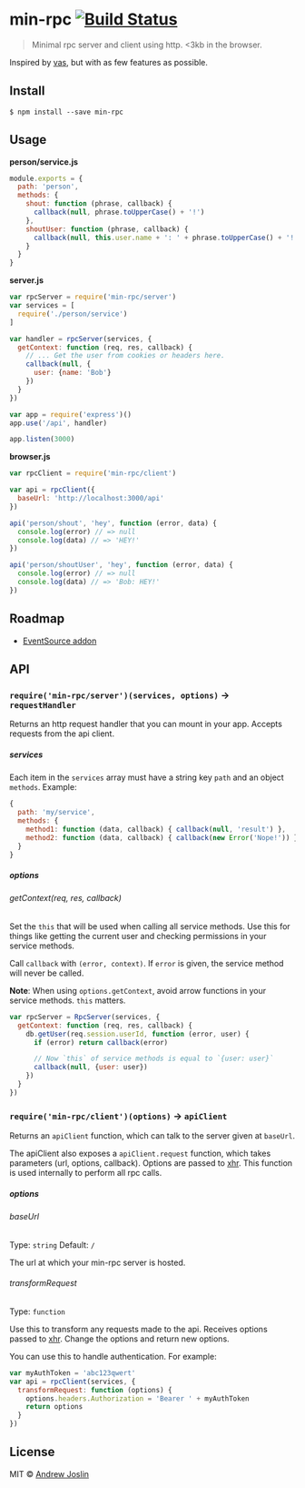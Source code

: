 # min-rpc [![Build Status](https://travis-ci.org/ajoslin/min-rpc.svg?branch=master)](https://travis-ci.org/ajoslin/min-rpc)

> Minimal rpc server and client using http. <3kb in the browser.

Inspired by [vas](https://github.com/ahdinosaur/vas), but with as few features as possible.

## Install

```
$ npm install --save min-rpc
```

## Usage

**person/service.js**
```js
module.exports = {
  path: 'person',
  methods: {
    shout: function (phrase, callback) {
      callback(null, phrase.toUpperCase() + '!')
    },
    shoutUser: function (phrase, callback) {
      callback(null, this.user.name + ': ' + phrase.toUpperCase() + '!')
    }
  }
}
```

**server.js**
```js
var rpcServer = require('min-rpc/server')
var services = [
  require('./person/service')
]

var handler = rpcServer(services, {
  getContext: function (req, res, callback) {
    // ... Get the user from cookies or headers here.
    callback(null, {
      user: {name: 'Bob'}
    })
  }
})

var app = require('express')()
app.use('/api', handler)

app.listen(3000)
```

**browser.js**
```js
var rpcClient = require('min-rpc/client')

var api = rpcClient({
  baseUrl: 'http://localhost:3000/api'
})

api('person/shout', 'hey', function (error, data) {
  console.log(error) // => null
  console.log(data) // => 'HEY!'
})

api('person/shoutUser', 'hey', function (error, data) {
  console.log(error) // => null
  console.log(data) // => 'Bob: HEY!'
})
```

## Roadmap

- [EventSource addon](https://github.com/ajoslin/min-rpc/issues/2)

## API

### `require('min-rpc/server')(services, options)` -> `requestHandler`

Returns an http request handler that you can mount in your app. Accepts requests from the api client.

##### services

Each item in the `services` array must have a string key `path` and an object `methods`. Example:

```js
{
  path: 'my/service',
  methods: {
    method1: function (data, callback) { callback(null, 'result') },
    method2: function (data, callback) { callback(new Error('Nope!')) }
  }
}
```

##### options

###### getContext(req, res, callback)

Set the `this` that will be used when calling all service methods. Use this for things like getting the current user and checking permissions in your service methods.

Call `callback` with `(error, context)`. If `error` is given, the service method will never be called.

**Note**: When using `options.getContext`, avoid arrow functions in your service methods. `this` matters.

```js
var rpcServer = RpcServer(services, {
  getContext: function (req, res, callback) {
    db.getUser(req.session.userId, function (error, user) {
      if (error) return callback(error)

      // Now `this` of service methods is equal to `{user: user}`
      callback(null, {user: user})
    })
  }
})
```

### `require('min-rpc/client')(options)` -> `apiClient`

Returns an `apiClient` function, which can talk to the server given at `baseUrl`.

The apiClient also exposes a `apiClient.request` function, which takes parameters (url, options, callback). Options are passed to [xhr](https://github.com/raynos/xhr). This function is used internally to perform all rpc calls.

##### options

###### baseUrl

Type: `string`
Default: `/`

The url at which your min-rpc server is hosted.

###### transformRequest

Type: `function`

Use this to transform any requests made to the api. Receives options passed to [xhr](https://github.com/raynos/xhr). Change the options and return new options.

You can use this to handle authentication. For example:

```js
var myAuthToken = 'abc123qwert'
var api = rpcClient(services, {
  transformRequest: function (options) {
    options.headers.Authorization = 'Bearer ' + myAuthToken
    return options
  }
})
```


## License

MIT © [Andrew Joslin](http://ajoslin.com)
